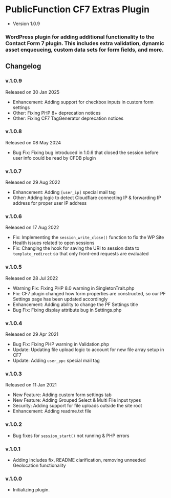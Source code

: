# PublicFunction CF7 Extras Plugin #

 - Version 1.0.9
 
### WordPress plugin for adding additional functionality to the Contact Form 7 plugin. This includes extra validation, dynamic asset enqueueing, custom data sets for form fields, and more. ###

## Changelog ##

### v.1.0.9

Released on 30 Jan 2025

 - Enhancement: Adding support for checkbox inputs in custom form settings
 - Other: Fixing PHP 8+ deprecation notices
 - Other: Fixing CF7 TagGenerator deprecation notices

### v.1.0.8

Released on 08 May 2024

 - Bug Fix: Fixing bug introduced in 1.0.6 that closed the session before user info could be read by CFDB plugin

### v.1.0.7

Released on 29 Aug 2022

 - Enhancement: Adding `[user_ip]` special mail tag
 - Other: Adding logic to detect Cloudflare connecting IP & forwarding IP address for proper user IP address

### v.1.0.6

Released on 17 Aug 2022

 - Fix: Implementing the `session_write_close()` function to fix the WP Site Health issues related to open sessions
 - Fix: Changing the hook for saving the URI to session data to `template_redirect` so that only front-end requests are evaluated

### v.1.0.5

Released on 28 Jul 2022

 - Warning Fix: Fixing PHP 8.0 warning in SingletonTrait.php
 - Fix: CF7 plugin changed how form properties are constructed, so our PF Settings page has been updated accordingly
 - Enhancement: Adding ability to change the PF Settings title
 - Bug Fix: Fixing display attribute bug in Settings.php

### v.1.0.4

Released on 29 Apr 2021

 - Bug Fix: Fixing PHP warning in Validation.php
 - Update: Updating file upload logic to account for new file array setup in CF7
 - Update: Adding `user_ppc` special mail tag

### v.1.0.3

Released on 11 Jan 2021
 - New Feature: Adding custom form settings tab
 - New Feature: Adding Grouped Select & Multi File input types
 - Security: Adding support for file uploads outside the site root
 - Enhancement: Adding readme.txt file

### v.1.0.2
- Bug fixes for `session_start()` not running & PHP errors

### v.1.0.1
- Adding Includes fix, README clarification, removing unneeded Geolocation functionality

### v.1.0.0
- Initializing plugin.
